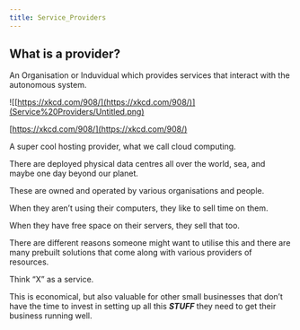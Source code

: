 ```yaml
---
title: Service_Providers
---
```


## What is a provider?

An Organisation or Induvidual which provides services that interact with the autonomous system.

![[https://xkcd.com/908/](https://xkcd.com/908/)](Service%20Providers/Untitled.png)

[https://xkcd.com/908/](https://xkcd.com/908/)

A super cool hosting provider, what we call cloud computing.

There are deployed physical data centres all over the world, sea, and maybe one day beyond our planet.

These are owned and operated by various organisations and people.

When they aren’t using their computers, they like to sell time on them.

When they have free space on their servers, they sell that too.

There are different reasons someone might want to utilise this and there are many prebuilt solutions that come along with various providers of resources.

Think “X” as a service.

This is economical, but also valuable for other small businesses that don’t have the time to invest in setting up all this ***STUFF*** they need to get their business running well.